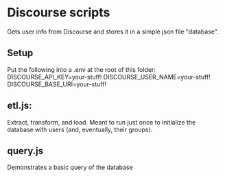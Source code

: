 # Discourse scripts

Gets user info from Discourse and stores it in a simple json file "database".

## Setup
Put the following into a .env at the root of this folder:
DISCOURSE_API_KEY=your-stuff!
DISCOURSE_USER_NAME=your-stuff!
DISCOURSE_BASE_URI=your-stuff!

## etl.js:
Extract, transform, and load. Meant to run just once to initialize the database with users (and, eventually, their groups).

## query.js
Demonstrates a basic query of the database
